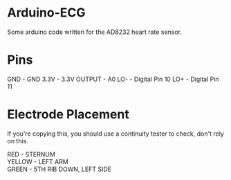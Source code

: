 # Arduino-ECG

Some arduino code written for the AD8232 heart rate sensor.

# Pins

GND    - GND
3.3V   - 3.3V
OUTPUT - A0
LO-    - Digital Pin 10
LO+    - Digital Pin 11

# Electrode Placement
If you're copying this, you should use a continuity tester to check, don't rely on this.

RED - STERNUM                  
YELLOW - LEFT ARM              
GREEN - 5TH RIB DOWN, LEFT SIDE
